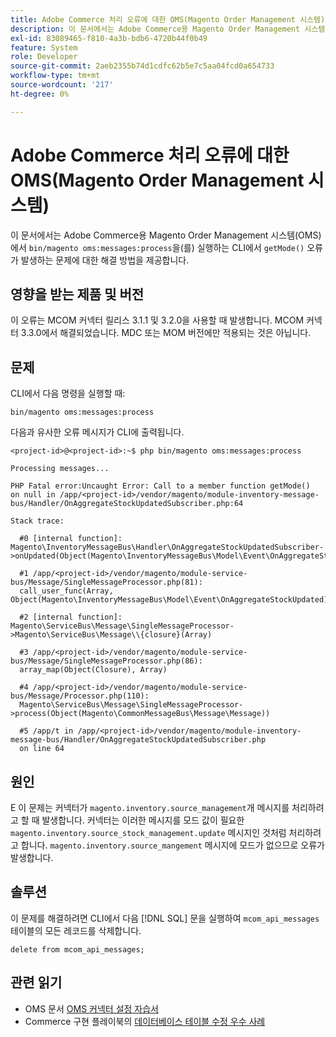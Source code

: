 ```yaml
---
title: Adobe Commerce 처리 오류에 대한 OMS(Magento Order Management 시스템)
description: 이 문서에서는 Adobe Commerce용 Magento Order Management 시스템(OMS)에서 'bin/magento oms:messages:process'를 실행하는 CLI에서 'getMode()' 오류가 발생하는 문제에 대한 해결 방법을 제공합니다.
exl-id: 83089465-f810-4a3b-bdb6-4720b44f0b49
feature: System
role: Developer
source-git-commit: 2aeb2355b74d1cdfc62b5e7c5aa04fcd0a654733
workflow-type: tm+mt
source-wordcount: '217'
ht-degree: 0%

---
```


# Adobe Commerce 처리 오류에 대한 OMS(Magento Order Management 시스템)

이 문서에서는 Adobe Commerce용 Magento Order Management 시스템(OMS)에서 `bin/magento oms:messages:process`을(를) 실행하는 CLI에서 `getMode()` 오류가 발생하는 문제에 대한 해결 방법을 제공합니다.

## 영향을 받는 제품 및 버전

이 오류는 MCOM 커넥터 릴리스 3.1.1 및 3.2.0을 사용할 때 발생합니다. MCOM 커넥터 3.3.0에서 해결되었습니다. MDC 또는 MOM 버전에만 적용되는 것은 아닙니다.

## 문제

CLI에서 다음 명령을 실행할 때:

`bin/magento oms:messages:process`

다음과 유사한 오류 메시지가 CLI에 출력됩니다.

```
<project-id>@<project-id>:~$ php bin/magento oms:messages:process

Processing messages...

PHP Fatal error:Uncaught Error: Call to a member function getMode()
on null in /app/<project-id>/vendor/magento/module-inventory-message-bus/Handler/OnAggregateStockUpdatedSubscriber.php:64

Stack trace:

  #0 [internal function]: Magento\InventoryMessageBus\Handler\OnAggregateStockUpdatedSubscriber->onUpdated(Object(Magento\InventoryMessageBus\Model\Event\OnAggregateStockUpdated))

  #1 /app/<project-id>/vendor/magento/module-service-bus/Message/SingleMessageProcessor.php(81):
  call_user_func(Array, Object(Magento\InventoryMessageBus\Model\Event\OnAggregateStockUpdated))

  #2 [internal function]: Magento\ServiceBus\Message\SingleMessageProcessor->Magento\ServiceBus\Message\\{closure}(Array)

  #3 /app/<project-id>/vendor/magento/module-service-bus/Message/SingleMessageProcessor.php(86):
  array_map(Object(Closure), Array)

  #4 /app/<project-id>/vendor/magento/module-service-bus/Message/Processor.php(110):
  Magento\ServiceBus\Message\SingleMessageProcessor->process(Object(Magento\CommonMessageBus\Message\Message))

  #5 /app/t in /app/<project-id>/vendor/magento/module-inventory-message-bus/Handler/OnAggregateStockUpdatedSubscriber.php
  on line 64
```

## 원인

E
이 문제는 커넥터가 `magento.inventory.source_management`개 메시지를 처리하려고 할 때 발생합니다. 커넥터는 이러한 메시지를 모드 값이 필요한 `magento.inventory.source_stock_management.update` 메시지인 것처럼 처리하려고 합니다. `magento.inventory.source_mangement` 메시지에 모드가 없으므로 오류가 발생합니다.

## 솔루션

이 문제를 해결하려면 CLI에서 다음 [!DNL SQL] 문을 실행하여 `mcom_api_messages` 테이블의 모든 레코드를 삭제합니다.

`delete from mcom_api_messages;`

## 관련 읽기

* OMS 문서 [OMS 커넥터 설정 자습서](https://commerce-docs.github.io/oms-documentation-archive/integration/connector/setup-tutorial/)
* Commerce 구현 플레이북의 [데이터베이스 테이블 수정 우수 사례](https://experienceleague.adobe.com/ko/docs/commerce-operations/implementation-playbook/best-practices/development/modifying-core-and-third-party-tables#why-adobe-recommends-avoiding-modifications)
